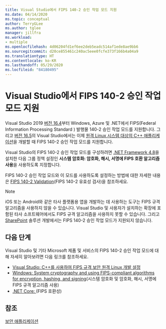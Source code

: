 ```yaml
---
title: Visual Studio에서 FIPS 140-2 승인 작업 모드 지원
ms.date: 04/14/2020
ms.topic: conceptual
author: TerryGLee
ms.author: tglee
manager: jillfra
ms.workload:
- multiple
ms.openlocfilehash: 4d06204fd1ef6ee2deb5eadc514af1ede8ae9bb6
ms.sourcegitcommit: d20ce855461c240ac5eee0fcfe373f166b4a04a9
ms.translationtype: HT
ms.contentlocale: ko-KR
ms.lasthandoff: 05/29/2020
ms.locfileid: "84180495"
---
```

# <a name="visual-studio-support-for-the-fips-140-2-approved-mode-of-operation"></a>Visual Studio에서 FIPS 140-2 승인 작업 모드 지원

Visual Studio 2019 [버전 16.4](/visualstudio/releases/2019/release-notes-v16.4/)부터 Windows, Azure 및 .NET에서 FIPS(Federal Information Processing Standard ) 발행물 140-2 승인 작업 모드를 지원합니다. 그리고 [버전 16.5](/visualstudio/releases/2019/release-notes-archive-v16.5)의 Visual Studio에서는 이제 [원격 Linux 시스템 대상의 C++ 애플리케이션](/cpp/linux/set-up-fips-compliant-secure-remote-linux-development/)을 개발할 때 FIPS 140-2 승인 작업 모드를 지원합니다.

Visual Studio의 FIPS 140-2 승인 작업 모드를 구성하려면 [.NET Framework 4.8](https://dotnet.microsoft.com/download/dotnet-framework/net48)을 설치한 다음 그룹 정책 설정인 **시스템 암호화: 암호화, 해시, 서명에 FIPS 호환 알고리즘 사용**을 사용하도록 지정합니다.

FIPS 140-2 승인 작업 모드와 이 모드를 사용하도록 설정하는 방법에 대한 자세한 내용은 [FIPS 140-2 Validation](/windows/security/threat-protection/fips-140-validation/)(FIPS 140-2 유효성 검사)을 참조하세요.

> [!NOTE]
> iOS 또는 Android와 같은 타사 플랫폼용 앱을 개발하는 데 사용하는 도구는 FIPS 규격 알고리즘을 사용하지 않을 수 있습니다. Visual Studio 및 사용자가 설치하는 확장에 포함된 타사 소프트웨어에서도 FIPS 규격 알고리즘을 사용하지 못할 수 있습니다. 그리고 [SharePoint](/sharepoint/security-for-sharepoint-server/federal-information-processing-standard-security-standards/) 솔루션 개발에서는 FIPS 140-2 승인 작업 모드가 지원되지 않습니다.

## <a name="next-steps"></a>다음 단계

Visual Studio 및 기타 Microsoft 제품 및 서비스의 FIPS 140-2 승인 작업 모드에 대해 자세히 알아보려면 다음 링크를 참조하세요.

- [Visual Studio: C++를 사용하여 FIPS 규격 보안 원격 Linux 개발 설정](/cpp/linux/set-up-fips-compliant-secure-remote-linux-development/)
- [Windows: System cryptography and using FIPS-compliant algorithms for encryption, hashing, and signing](/windows/security/threat-protection/security-policy-settings/system-cryptography-use-fips-compliant-algorithms-for-encryption-hashing-and-signing)(시스템 암호화 및 암호화, 해시, 서명에 FIPS 규격 알고리즘 사용)
- [.NET Core: ](/dotnet/standard/security/fips-compliance/)(FIPS 호환성)

## <a name="see-also"></a>참조

[보안 애플리케이션](securing-applications.md)
